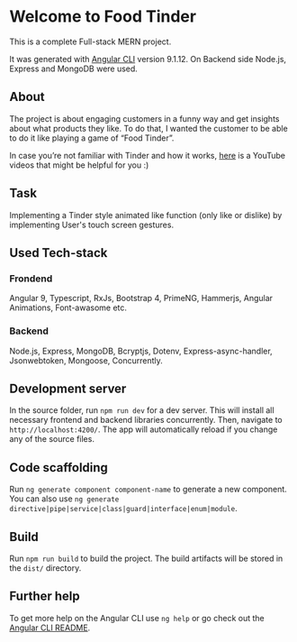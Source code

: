 # Welcome to Food Tinder

This is a complete Full-stack MERN project. 

It was generated with [Angular CLI](https://github.com/angular/angular-cli) version 9.1.12. On Backend side Node.js, Express and MongoDB were used. 

## About

The project is about engaging customers in a funny way and get insights about what products they like. To do that, I wanted the customer to be able to do it like playing a game of “Food Tinder”.

In case you’re not familiar with Tinder and how it works, [here](https://www.youtube.com/watch?v=1sIyYQLSYng) is a YouTube videos that might be helpful for you :)

## Task
Implementing a Tinder style animated like function (only like or dislike) by implementing User's touch screen gestures.


## Used Tech-stack 

### Frondend

Angular 9, Typescript, RxJs, Bootstrap 4, PrimeNG, Hammerjs, Angular Animations, Font-awasome etc.

### Backend

Node.js, Express, MongoDB, Bcryptjs, Dotenv, Express-async-handler, Jsonwebtoken, Mongoose, Concurrently.


## Development server

In the source folder, run `npm run dev` for a dev server. This will install all necessary frontend and backend libraries concurrently.
Then, navigate to `http://localhost:4200/`. The app will automatically reload if you change any of the source files.

## Code scaffolding

Run `ng generate component component-name` to generate a new component. You can also use `ng generate directive|pipe|service|class|guard|interface|enum|module`.

## Build

Run `npm run build` to build the project. The build artifacts will be stored in the `dist/` directory. 

## Further help

To get more help on the Angular CLI use `ng help` or go check out the [Angular CLI README](https://github.com/angular/angular-cli/blob/master/README.md).
